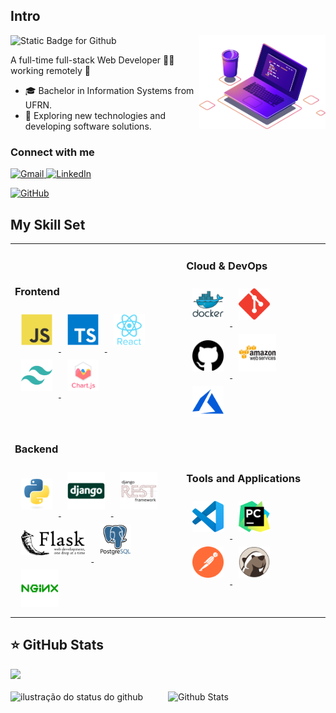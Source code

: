 <h2>Intro</h2>

<img src="./images/computer-illustration.png" alt="Ilustração de um Computador e Café" min-width="40%" max-width="40%" width="40%" align="right">

<img src="https://img.shields.io/static/v1?label=&message=I'm Willamy Domingos&color=f8efd4&style=for-the-badge" alt="Static Badge for Github">

<br>

A full-time full-stack Web Developer 👨‍💻 working remotely 🚀

- 🎓 Bachelor in Information Systems from UFRN.
- 🤔 Exploring new technologies and developing software solutions.

<h3>Connect with me</h3>

<p align="left">
  <a href="mailto:willamy.wlp@gmail.com" title="willamy.wlp@gmail.com">
    <img src="https://img.shields.io/badge/-Gmail-FF0000?style=square&labelColor=FF0000&logo=gmail&logoColor=white&link=willamy.wlp@gmail.com" alt="Gmail"/>
  </a>
  <a href="https://www.linkedin.com/in/willa-my/" title="@willa-my">
    <img src="https://img.shields.io/badge/-Linkedin-0e76a8?style=square&logo=Linkedin&logoColor=white&link=https://www.linkedin.com/in/willa-my/" alt="LinkedIn"/>
  </a>
</p>

[![GitHub](https://img.shields.io/github/followers/willamylp?label=follow&style=social)](https://github.com/willamylp/willamylp)

<h2>My Skill Set</h2>
<table width="100%">
  <tr>
    <td align="left">
      <h3>Frontend</h3>
      <a href="https://www.javascript.com/" target="_blank">
        <img
          style="margin: 10px"
          src="./assets/frontend/javascript.svg"
          alt="JavaScript"
          height="50"
        />
      </a>
      <a href="https://www.typescriptlang.org/" target="_blank">
        <img
          style="margin: 10px"
          src="./assets/frontend/typescript.svg"
          alt="TypeScript"
          height="50"
        />
      </a>
      <a href="https://reactjs.org/" target="_blank">
        <img
          style="margin: 10px"
          src="./assets/frontend/reactjs.svg"
          alt="ReactJS"
          height="50"
        />
      </a>
      <a href="https://www.tailwindcss.com/" target="_blank">
        <img
          style="margin: 10px"
          src="./assets/frontend/tailwindcss.svg"
          alt="Tailwind CSS"
          height="50"
        />
      </a>
      <a href="https://www.chartjs.org" target="_blank">
        <img
          style="margin: 10px"
          src="./assets/frontend/chartjs.svg"
          alt="ChartJS"
          height="50"
        />
      </a>
    </td>
    <td align="left">
      <h3>Cloud & DevOps</h3>
      <a href="https://www.docker.com/" target="_blank">
        <img
          style="margin: 10px"
          src="./assets/cloud_devops/docker.svg"
          alt="Docker"
          height="50"
        />
      </a>  
      <a href="https://git-scm.com" target="_blank">
        <img
          style="margin: 10px"
          src="./assets/cloud_devops/git-scm.svg"
          alt="Git"
          height="50"
        />
      </a>
      <a href="https://github.com/" target="_blank">
        <img
          style="margin: 10px"
          src="./assets/cloud_devops/github.svg" alt="GitHub" height="50"
        />
      </a>
      <a href="https://aws.amazon.com/" target="_blank">
        <img
          style="margin: 10px"
          src="./assets/cloud_devops/aws.svg"
          alt="AWS"
          height="60"
        />
      </a>  
      <a href="https://azure.microsoft.com/en-in/" target="_blank">
        <img
          style="margin: 10px"
          src="./assets/cloud_devops/microsoft-azure.svg"
          alt="Azure"
          height="50"
        />
      </a>  
    </td>
  </tr>
  <tr>
  <td align="left">
    <h3>Backend</h3>
    <a href="https://www.python.org/" target="_blank">
      <img
        style="margin: 10px"
        src="./assets/backend/python.svg"
        alt="Python"
        height="50"
      />
    </a>  
    <a href="https://www.djangoproject.com/" target="_blank">
      <img
        style="margin: 10px"
        src="./assets/backend/django.svg"
        alt="Django"
        height="60"
      />
    </a>
    <a href="https://www.django-rest-framework.org" target="_blank">
      <img
        style="margin: 10px"
        src="./assets/backend/django-rest.svg"
        alt="Django Rest Framework"
        height="60"
      />
    </a>
    <a href="https://flask.palletsprojects.com/" target="_blank">
      <img
        style="margin: 10px"
        src="./assets/backend/flask.svg"
        alt="Flask"
        height="40"
      />
    </a>
    <a href="https://www.postgresql.org/" target="_blank">
      <img
        style="margin: 10px"
        src="./assets/backend/postgresql.svg"
        alt="PostgreSQL"
        height="50"
      />
    </a>
    <a href="https://www.nginx.com/" target="_blank">
      <img
        style="margin: 10px"
        src="./assets/backend/nginx.svg"
        alt="Nginx"
        height="60"
      />
    </a>
    </td>
    <td align="left">
      <h3>Tools and Applications</h3>
      <a href="https://code.visualstudio.com" target="_blank">
        <img
          style="margin: 10px"
          src="./assets/tools/vscode.svg"
          alt="VS Code"
          height="50"
        />
      </a>
      <a href="https://www.jetbrains.com/pt-br/pycharm/" target="_blank">
        <img
          style="margin: 10px"
          src="./assets/tools/PyCharm.svg"
          alt="PyCharm"
          height="50"
        />
      </a>
      <a href="https://www.postman.com" target="_blank">
        <img
          style="margin: 10px"
          src="./assets/tools/postman.svg"
          alt="Postman"
          height="50"
        />
      </a>
      <a href="https://dbeaver.io" target="_blank">
        <img
          style="margin: 10px"
          src="./assets/tools/DBeaver.svg"
          alt="DBeaver"
          height="50"
        />
      </a>
    </td>
  </tr>
</table>

<div>
  <h2>⭐ GitHub Stats</h2>
  
  <div align="left">
    <img src="https://komarev.com/ghpvc/?username=willamylp&&style=square" />
  </div>
  <br>
  <img
    align="left"
    width="50%"
    src="https://github-readme-stats.vercel.app/api?username=willamylp&show_icons=true&title_color=783c00&text_color=af552e&icon_color=783c00&bg_color=f8efd4&cache_seconds=2300"
    alt="ilustração do status do github"
  />
  <img
    align="left"
    width="38%"
    src="https://github-readme-stats.vercel.app/api/top-langs/?username=willamylp&title_color=783c00&text_color=af552e&icon_color=783c00&bg_color=f8efd4&hide_border=false&include_all_commits=true&count_private=true&layout=compact"
    alt="Github Stats"
  />
</div>
